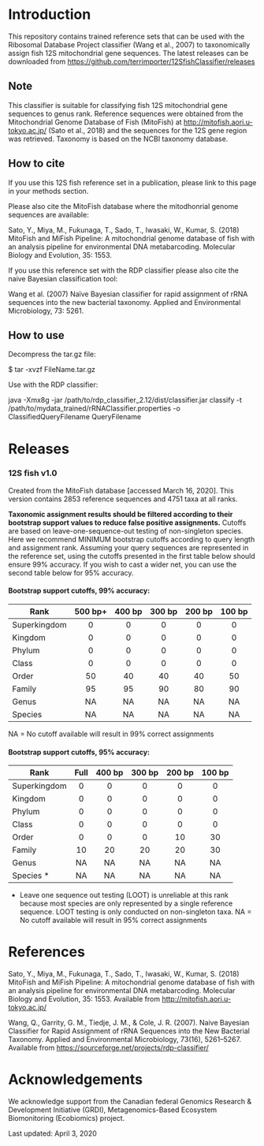 # Introduction

This repository contains trained reference sets that can be used with the Ribosomal Database Project classifier (Wang et al., 2007) to taxonomically assign fish 12S mitochondrial gene sequences.  The latest releases can be downloaded from https://github.com/terrimporter/12SfishClassifier/releases

## Note

This classifier is suitable for classifying fish 12S mitochondrial gene sequences to genus rank.  Reference sequences were obtained from the Mitochondrial Genome Database of Fish (MitoFish) at http://mitofish.aori.u-tokyo.ac.jp/ (Sato et al., 2018) and the sequences for the 12S gene region was retrieved.  Taxonomy is based on the NCBI taxonomy database.

## How to cite

If you use this 12S fish reference set in a publication, please link to this page in your methods section.

Please also cite the MitoFish database where the mitodhonrial genome sequences are available:

Sato, Y., Miya, M., Fukunaga, T., Sado, T., Iwasaki, W., Kumar, S. (2018) MitoFish and MiFish Pipeline: A mitochondrial genome database of fish with an analysis pipeline for environmental DNA metabarcoding.  Molecular Biology and Evolution, 35: 1553.

If you use this reference set with the RDP classifier please also cite the naive Bayesian classification tool:

Wang et al. (2007) Naïve Bayesian classifier for rapid assignment of rRNA sequences into the new bacterial taxonomy. Applied and Environmental Microbiology, 73: 5261.

## How to use

Decompress the tar.gz file:

$ tar -xvzf FileName.tar.gz

Use with the RDP classifier:

java -Xmx8g -jar /path/to/rdp_classifier_2.12/dist/classifier.jar classify -t /path/to/mydata_trained/rRNAClassifier.properties -o ClassifiedQueryFilename QueryFilename

# Releases

### 12S fish v1.0

Created from the MitoFish database [accessed March 16, 2020].  This version contains 2853 reference sequences and 4751 taxa at all ranks.

**Taxonomic assignment results should be filtered according to their bootstrap support values to reduce false positive assignments.**  Cutoffs are based on leave-one-sequence-out testing of non-singleton species. Here we recommend MINIMUM bootstrap cutoffs according to query length and assignment rank.  Assuming your query sequences are represented in the reference set, using the cutoffs presented in the first table below should ensure 99% accuracy.  If you wish to cast a wider net, you can use the second table below for 95% accuracy.

#### Bootstrap support cutoffs, 99% accuracy:

Rank | 500 bp+ | 400 bp | 300 bp | 200 bp | 100 bp
--- |:---:|:---:|:---:|:---:|:---:
Superkingdom | 0 | 0 | 0 | 0 | 0
Kingdom | 0 | 0 | 0 | 0 | 0
Phylum | 0 | 0 | 0 | 0 | 0
Class | 0 | 0 | 0 | 0 | 0
Order | 50 | 40 | 40 | 40 | 50
Family | 95 | 95 | 90 | 80 | 90
Genus | NA | NA | NA | NA | NA
Species | NA | NA | NA | NA | NA

NA = No cutoff available will result in 99% correct assignments

#### Bootstrap support cutoffs, 95% accuracy:

Rank | Full | 400 bp | 300 bp | 200 bp | 100 bp
--- |:---:|:---:|:---:|:---:|:---:
Superkingdom | 0 | 0 | 0 | 0 | 0
Kingdom | 0 | 0 | 0 | 0 | 0
Phylum | 0 | 0 | 0 | 0 | 0
Class | 0 | 0 | 0 | 0 | 0
Order | 0 | 0 | 0 | 10 | 30
Family | 10 | 20 | 20 | 20 | 30
Genus | NA | NA | NA | NA | NA
Species * | NA | NA | NA | NA | NA

* Leave one sequence out testing (LOOT) is unreliable at this rank because most species are only represented by a single reference sequence.  LOOT testing is only conducted on non-singleton taxa.
NA = No cutoff available will result in 95% correct assignments

# References

Sato, Y., Miya, M., Fukunaga, T., Sado, T., Iwasaki, W., Kumar, S. (2018) MitoFish and MiFish Pipeline: A mitochondrial genome database of fish with an analysis pipeline for environmental DNA metabarcoding.  Molecular Biology and Evolution, 35: 1553. Available from http://mitofish.aori.u-tokyo.ac.jp/

Wang, Q., Garrity, G. M., Tiedje, J. M., & Cole, J. R. (2007). Naive Bayesian Classifier for Rapid Assignment of rRNA Sequences into the New Bacterial Taxonomy. Applied and Environmental Microbiology, 73(16), 5261–5267. Available from https://sourceforge.net/projects/rdp-classifier/

# Acknowledgements

We acknowledge support from the Canadian federal Genomics Research & Development Initiative (GRDI), Metagenomics-Based Ecosystem Biomonitoring (Ecobiomics) project.

Last updated: April 3, 2020
